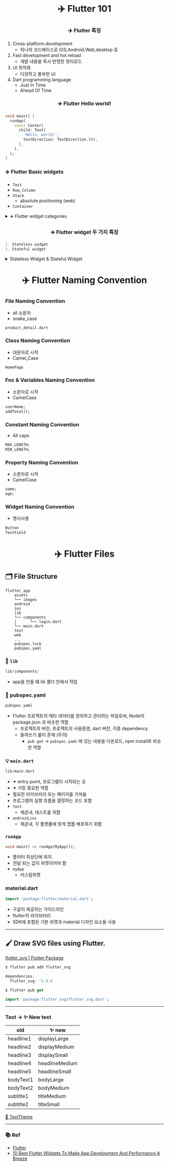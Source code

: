 # <p align="center">✈️ Flutter 101</p>

### <p align="center">✈️ Flutter 특징</p>

1. Cross-platform development
   - 하나의 코드베이스로 iOS,Android,Web,desktop 등
2. Fast development and hot reload
   - 개발 내용을 즉시 반영한 핫리로드
3. UI 최적화
   - 다양하고 풍부한 UI
4. Dart programming language
   - Just in Time
   - Ahead Of Time

### <p align="center">✈️ Flutter Hello world!</p>

```dart
void main() {
  runApp(
    const Center(
      child: Text(
        'Hello, world!',
        textDirection: TextDirection.ltr,
      ),
    ),
  );
}
```

### ✈️ Flutter Basic widgets

- `Text`
- `Row`, `Column`
- `Stack`
  - absolute positioning (web)
- `Container`

<details>
<summary>✈️ Flutter widget categories</summary>

### ✈️ Flutter widget categories

- Accessibility;
- Assets, Images, and Icons;
- Async;
- Animation and Motion;
- Basics;
- Input;
- Interaction Models;
- Layout;
- Cupertino widget; (iOS)
- Material Components; (android)
- Painting and Effects;
- Scrolling;
- Styling;
- Text;
</details>

### <p align="center">✈️ Flutter widget 두 가지 특징</p>

```dart
1. Stateless widget
2. Stateful widget
```

<details> 
<summary> Stateless Widget & Stateful Widget</summary>

### Stateless Widget

1. Stateless
1. 한 번 그려진 후에는 변경불가
1. 상태가 변하지 않는 정적 요소
   - e.g. 텍스트 레이블, 버튼, 아이콘 등이 Stateless 위젯
1. Stateless 위젯은 `StatelessWidget` 클래스를 상속받아 구현

### Stateful Widget:

1. Stateful 위젯은 내부 상태 가짐
1. 상태가 변경될 때마다 UI가 다시 그려짐
1. 사용자 입력, 데이터 변경 등과 같이 동적인 상황에 맞게 UI를 업데이트해야 할 때 주로 사용
   - e.g. 사용자가 입력한 내용을 반영하는 폼 필드나 동적으로 데이터를 로딩하고 표시하는 리스트
1. Stateful 위젯은 `StatefulWidget` 클래스를 상속받아 구현

> Stateful 위젯은 `createState()` 메서드를 사용하여 State 객체를 생성하고, 이 객체는 해당 위젯의 상태를 유지합니다. 상태가 변경될 때마다 build() 메서드가 호출되어 UI를 다시 그립니다. State 객체는 변경 가능한 상태를 저장하고, 상태가 변경될 때마다 UI를 업데이트하는 데 사용됩니다.

### setState method

- 상태변화를 알리는 코드

```dart
@protected
    void setState(
        VoidCallback fn
)
```

```dart
setState(() { _myState = newValue; });

```

</details>

# <p align="center">✈️ Flutter Naming Convention</p>

### File Naming Convention

- all 소문자
- snake_case

```dart
product_detail.dart
```

### Class Naming Convention

- 대문자로 시작
- Camel_Case

```dart
HomePage
```

### Fnc & Variables Naming Convention

- 소문자로 시작
- CamelCase

```dart
userName;
addTotal();
```

### Constant Naming Convention

- All caps

```dart
MAX_LENGTH;
MIN_LENGTH;
```

### Property Naming Convention

- 소문자로 시작
- CamelCase

```dart
name;
age;
```

### Widget Naming Convention

- 명사사용

```dart
Button
TextField
```

# <p align="center">✈️ Flutter Files</p>

## 🗂️ File Structure

```
flutter_app
    assets
    └── images
    android
    ios
    lib
    └── components
    │      └── login.dart
    └── main.dart
    test
    web
    ...
    pubspec.lock
    pubspec.yaml
```

### 🗽 `lib`

```dart
lib/components/
```

- app을 만들 떄 lib 폴더 안에서 작업

### 📍 pubspec.yaml

```dart
pubspec.yaml
```

- Flutter 프로젝트의 메타 데이터를 정의하고 관리하는 파일로써, Node의 package.json 과 비슷한 역할
  - 프로젝트의 버전, 프로젝트의 사용환경, dart 버전, 각종 dependency
  - 들여쓰기 룰이 존재 (주의)
    - `pub get` → `pubspec.yaml` 에 있는 내용을 다운로드, npm install와 비슷한 역할

### 💡 `main.dart`

```dart
lib/main.dart
```

- ✦ entry point, 프로그램이 시작되는 곳
- ✦ 가장 중요한 역할
- 필요한 라이브러리 또는 패키지를 가져옴
- 프로그램의 실행 흐름을 결정하는 코드 포함
- `test`
  - 제곧내, 테스트를 위함
- `android`,`ios`
  - 제곧내, 각 플랫폼에 맞게 앱플 배포하기 위함

### `runApp`

```dart
void main() => runApp(MyApp());
```

- 플러터 최상단에 위치
- 전달 되는 값이 위젯이어야 함
- `myApp`
  - 커스텀위젯

### material.dart

```dart
import 'package:flutter/material.dart';
```

- 구글이 제공하는 가이드라인
- flutter의 라이브러리
- SDK에 포함된 기본 위젯과 material 디자인 요소들 사용

---

## 🖌️ Draw SVG files using Flutter.

[flutter_svg | Flutter Package](https://pub.dev/packages/flutter_svg/install)

```dart
$ flutter pub add flutter_svg
```

```dart
dependencies:
  flutter_svg: ^2.0.6
```

```dart
$ flutter pub get
```

```dart
import 'package:flutter_svg/flutter_svg.dart';
```

---

### Text → ✨ New text

| old | ✨ new |
| --- | --- |
| headline1 | displayLarge |
| headline2 | displayMedium |
| headline3 | displaySmall |
| headline4 | headlineMedium |
| headline5 | headlineSmall |
| bodyText1 | bodyLarge |
| bodyText2 | bodyMedium |
| subtitle1 | titleMedium |
| subtitle2 | titleSmall |

[📎 TextTheme](https://api.flutter.dev/flutter/material/TextTheme-class.html)

---

### 📚 Ref

- [Flutter](https://docs.flutter.dev/ui/widgets-intro)
- [10 Best Flutter Widgets To Make App Development And Performance A Breeze](https://kodytechnolab.com/blog/top-10-flutter-widgets/)
